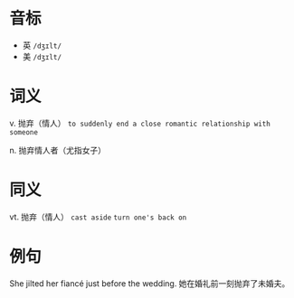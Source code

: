 # 音标

- 英 `/dʒɪlt/`
- 美 `/dʒɪlt/`

# 词义

v. 抛弃（情人）
`to suddenly end a close romantic relationship with someone`

n. 抛弃情人者（尤指女子）


# 同义

vt. 抛弃（情人）
`cast aside` `turn one's back on`

# 例句

She jilted her fiancé just before the wedding.
她在婚礼前一刻抛弃了未婚夫。


